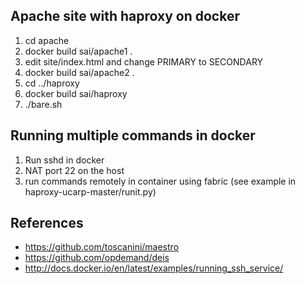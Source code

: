 Apache site with haproxy on docker
----------------------------------

1. cd apache
2. docker build sai/apache1 .
3. edit site/index.html and change PRIMARY to SECONDARY
4. docker build sai/apache2 .
5. cd ../haproxy
6. docker build sai/haproxy
7. ./bare.sh

Running multiple commands in docker
-----------------------------------

1. Run sshd in docker
2. NAT port 22 on the host
3. run commands remotely in container using fabric (see example in haproxy-ucarp-master/runit.py)

References
----------

* https://github.com/toscanini/maestro
* https://github.com/opdemand/deis
* http://docs.docker.io/en/latest/examples/running_ssh_service/

